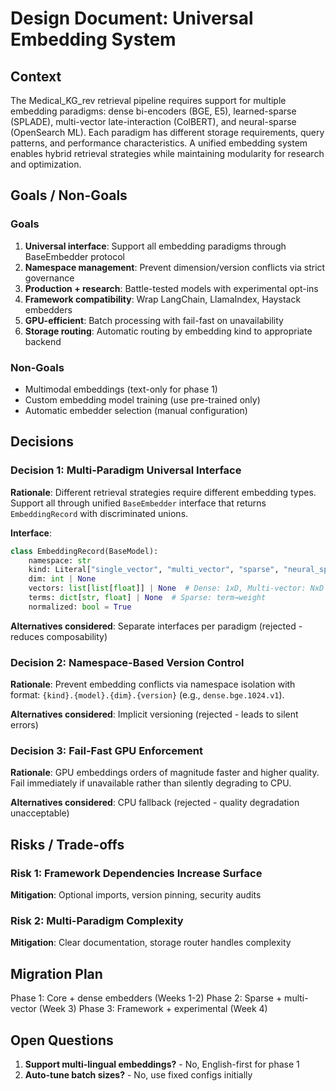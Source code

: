 # Design Document: Universal Embedding System

## Context

The Medical_KG_rev retrieval pipeline requires support for multiple embedding paradigms: dense bi-encoders (BGE, E5), learned-sparse (SPLADE), multi-vector late-interaction (ColBERT), and neural-sparse (OpenSearch ML). Each paradigm has different storage requirements, query patterns, and performance characteristics. A unified embedding system enables hybrid retrieval strategies while maintaining modularity for research and optimization.

## Goals / Non-Goals

### Goals

1. **Universal interface**: Support all embedding paradigms through BaseEmbedder protocol
2. **Namespace management**: Prevent dimension/version conflicts via strict governance
3. **Production + research**: Battle-tested models with experimental opt-ins
4. **Framework compatibility**: Wrap LangChain, LlamaIndex, Haystack embedders
5. **GPU-efficient**: Batch processing with fail-fast on unavailability
6. **Storage routing**: Automatic routing by embedding kind to appropriate backend

### Non-Goals

- Multimodal embeddings (text-only for phase 1)
- Custom embedding model training (use pre-trained only)
- Automatic embedder selection (manual configuration)

## Decisions

### Decision 1: Multi-Paradigm Universal Interface

**Rationale**: Different retrieval strategies require different embedding types. Support all through unified `BaseEmbedder` interface that returns `EmbeddingRecord` with discriminated unions.

**Interface**:

```python
class EmbeddingRecord(BaseModel):
    namespace: str
    kind: Literal["single_vector", "multi_vector", "sparse", "neural_sparse"]
    dim: int | None
    vectors: list[list[float]] | None  # Dense: 1xD, Multi-vector: NxD
    terms: dict[str, float] | None  # Sparse: term→weight
    normalized: bool = True
```

**Alternatives considered**: Separate interfaces per paradigm (rejected - reduces composability)

### Decision 2: Namespace-Based Version Control

**Rationale**: Prevent embedding conflicts via namespace isolation with format: `{kind}.{model}.{dim}.{version}` (e.g., `dense.bge.1024.v1`).

**Alternatives considered**: Implicit versioning (rejected - leads to silent errors)

### Decision 3: Fail-Fast GPU Enforcement

**Rationale**: GPU embeddings orders of magnitude faster and higher quality. Fail immediately if unavailable rather than silently degrading to CPU.

**Alternatives considered**: CPU fallback (rejected - quality degradation unacceptable)

## Risks / Trade-offs

### Risk 1: Framework Dependencies Increase Surface

**Mitigation**: Optional imports, version pinning, security audits

### Risk 2: Multi-Paradigm Complexity

**Mitigation**: Clear documentation, storage router handles complexity

## Migration Plan

Phase 1: Core + dense embedders (Weeks 1-2)
Phase 2: Sparse + multi-vector (Week 3)
Phase 3: Framework + experimental (Week 4)

## Open Questions

1. **Support multi-lingual embeddings?** - No, English-first for phase 1
2. **Auto-tune batch sizes?** - No, use fixed configs initially
